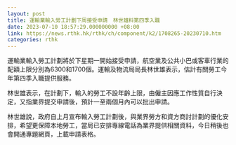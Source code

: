```yaml
---
layout: post
title: 運輸業輸入勞工計劃下周接受申請　林世雄料第四季入職
date: 2023-07-10 18:57:29.000000000 +08:00
link: https://news.rthk.hk/rthk/ch/component/k2/1708265-20230710.htm
categories: rthk
---
```


運輸業輸入勞工計劃將於下星期一開始接受申請，航空業及公共小巴或客車行業的配額上限分別為6300和1700個。運輸及物流局局長林世雄表示，估計有關勞工今年第四季入職提供服務。

林世雄表示，在計劃下，輸入的勞工不設年齡上限，由僱主因應工作性質自行決定，又指業界提交申請後，預計一至兩個月內可以批出申請。

林世雄說，政府自上月宣布輸入勞工計劃後，與業界勞方和資方商討計劃的優化安排，希望更保障本地勞工，當局已安排專線電話為業界提供相關資料，今日稍後也會開通專題網頁，上載申請表格。
